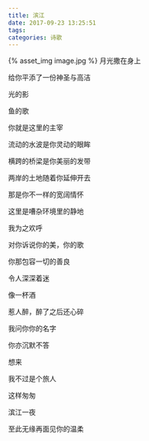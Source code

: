 ```yaml
---
title: 滨江
date: 2017-09-23 13:25:51
tags:
categories: 诗歌
---
```

{% asset_img image.jpg %}
月光撒在身上

给你平添了一份神圣与高洁

光的影

鱼的歌

你就是这里的主宰

流动的水波是你灵动的眼眸

横跨的桥梁是你美丽的发带

两岸的土地随着你延伸开去

那是你不一样的宽阔情怀
<!-- more -->
这里是嘈杂环境里的静地

我为之欢呼

对你诉说你的美，你的歌

你那包容一切的善良

令人深深着迷

像一杯酒

惹人醉，醉了之后还心碎

我问你你的名字

你亦沉默不答

想来

我不过是个旅人

这样匆匆

滨江一夜

至此无缘再面见你的温柔
